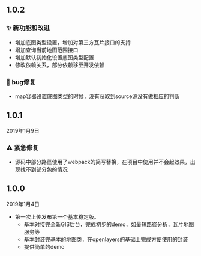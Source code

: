 ## 1.0.2

### ✨ 新功能和改进

* 增加底图类型设置，增加对第三方瓦片接口的支持
* 增加查询当前地图范围接口
* 增加默认初始化设置底图类型配置
* 修改依赖关系，部分依赖移至开发依赖

### 🐛 bug修复

* map容器设置底图类型的时候，没有获取到source源没有做相应的判断


## 1.0.1

2019年1月9日

###  ⚠ 紧急修复

* 源码中部分路径使用了webpack的简写替换，在项目中使用并不会起效果，出现找不到部分包的情况

## 1.0.0
2019年1月4日

* 第一次上传发布第一个基本稳定版。
  * 基本对接完全新GIS后台，完成初步的demo，如最短路径分析，瓦片地图服务等
  * 基本封装完基本的地图类，在openlayers的基础上完成方便使用的封装
  * 提供简单的demo
